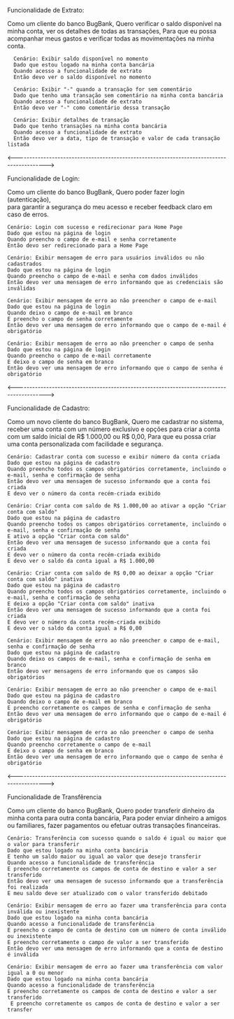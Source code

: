 Funcionalidade de Extrato:

Como um cliente do banco BugBank, 
Quero verificar o saldo disponível na minha conta, ver os detalhes de todas as transações, 
Para que eu possa acompanhar meus gastos e verificar todas as movimentações na minha conta.
    
      Cenário: Exibir saldo disponível no momento
      Dado que estou logado na minha conta bancária
      Quando acesso a funcionalidade de extrato
      Então devo ver o saldo disponível no momento
      
      Cenário: Exibir "-" quando a transação for sem comentário
      Dado que tenho uma transação sem comentário na minha conta bancária
      Quando acesso a funcionalidade de extrato
      Então devo ver "-" como comentário dessa transação
      
      Cenário: Exibir detalhes de transação
      Dado que tenho transações na minha conta bancária
      Quando acesso a funcionalidade de extrato
      Então devo ver a data, tipo de transação e valor de cada transação listada

<----------------------------------------------------------------------------------------->


Funcionalidade de Login:

Como um cliente do banco BugBank, 
Quero poder fazer login (autenticação),  
para garantir a segurança do meu acesso e receber feedback claro em caso de erros.

    Cenário: Login com sucesso e redirecionar para Home Page
    Dado que estou na página de login
    Quando preencho o campo de e-mail e senha corretamente
    Então devo ser redirecionado para a Home Page
    
    Cenário: Exibir mensagem de erro para usuários inválidos ou não cadastrados
    Dado que estou na página de login
    Quando preencho o campo de e-mail e senha com dados inválidos
    Então devo ver uma mensagem de erro informando que as credenciais são inválidas
    
    Cenário: Exibir mensagem de erro ao não preencher o campo de e-mail
    Dado que estou na página de login
    Quando deixo o campo de e-mail em branco
    E preencho o campo de senha corretamente
    Então devo ver uma mensagem de erro informando que o campo de e-mail é obrigatório
    
    Cenário: Exibir mensagem de erro ao não preencher o campo de senha
    Dado que estou na página de login
    Quando preencho o campo de e-mail corretamente
    E deixo o campo de senha em branco
    Então devo ver uma mensagem de erro informando que o campo de senha é obrigatório

<----------------------------------------------------------------------------------------->


Funcionalidade de Cadastro: 

Como um novo cliente do banco BugBank, 
Quero me cadastrar no sistema, receber uma conta com um número exclusivo e opções para criar a conta com um saldo inicial de R$ 1.000,00 ou R$ 0,00,
Para que eu possa criar uma conta personalizada com facilidade e segurança.

    Cenário: Cadastrar conta com sucesso e exibir número da conta criada
    Dado que estou na página de cadastro
    Quando preencho todos os campos obrigatórios corretamente, incluindo o e-mail, senha e confirmação de senha
    Então devo ver uma mensagem de sucesso informando que a conta foi criada
    E devo ver o número da conta recém-criada exibido
    
    Cenário: Criar conta com saldo de R$ 1.000,00 ao ativar a opção "Criar conta com saldo"
    Dado que estou na página de cadastro
    Quando preencho todos os campos obrigatórios corretamente, incluindo o e-mail, senha e confirmação de senha
    E ativo a opção "Criar conta com saldo"
    Então devo ver uma mensagem de sucesso informando que a conta foi criada
    E devo ver o número da conta recém-criada exibido
    E devo ver o saldo da conta igual a R$ 1.000,00
    
    Cenário: Criar conta com saldo de R$ 0,00 ao deixar a opção "Criar conta com saldo" inativa
    Dado que estou na página de cadastro
    Quando preencho todos os campos obrigatórios corretamente, incluindo o e-mail, senha e confirmação de senha
    E deixo a opção "Criar conta com saldo" inativa
    Então devo ver uma mensagem de sucesso informando que a conta foi criada
    E devo ver o número da conta recém-criada exibido
    E devo ver o saldo da conta igual a R$ 0,00
    
    Cenário: Exibir mensagem de erro ao não preencher o campo de e-mail, senha e confirmação de senha
    Dado que estou na página de cadastro
    Quando deixo os campos de e-mail, senha e confirmação de senha em branco
    Então devo ver mensagens de erro informando que os campos são obrigatórios
    
    Cenário: Exibir mensagem de erro ao não preencher o campo de e-mail
    Dado que estou na página de cadastro
    Quando deixo o campo de e-mail em branco
    E preencho corretamente os campos de senha e confirmação de senha
    Então devo ver uma mensagem de erro informando que o campo de e-mail é obrigatório
    
    Cenário: Exibir mensagem de erro ao não preencher o campo de senha
    Dado que estou na página de cadastro
    Quando preencho corretamente o campo de e-mail
    E deixo o campo de senha em branco
    Então devo ver uma mensagem de erro informando que o campo de senha é obrigatório

<----------------------------------------------------------------------------------------->


Funcionalidade de Transfêrencia

Como um cliente do banco BugBank, 
Quero poder transferir dinheiro da minha conta para outra conta bancária, 
Para poder enviar dinheiro a amigos ou familiares, fazer pagamentos ou efetuar outras transações financeiras.

    Cenário: Transferência com sucesso quando o saldo é igual ou maior que o valor para transferir
    Dado que estou logado na minha conta bancária
    E tenho um saldo maior ou igual ao valor que desejo transferir
    Quando acesso a funcionalidade de transferência
    E preencho corretamente os campos de conta de destino e valor a ser transferido
    Então devo ver uma mensagem de sucesso informando que a transferência foi realizada
    E meu saldo deve ser atualizado com o valor transferido debitado
    
    Cenário: Exibir mensagem de erro ao fazer uma transferência para conta inválida ou inexistente
    Dado que estou logado na minha conta bancária
    Quando acesso a funcionalidade de transferência
    E preencho o campo de conta de destino com um número de conta inválido ou inexistente
    E preencho corretamente o campo de valor a ser transferido
    Então devo ver uma mensagem de erro informando que a conta de destino é inválida
    
    Cenário: Exibir mensagem de erro ao fazer uma transferência com valor igual a 0 ou menor
    Dado que estou logado na minha conta bancária
    Quando acesso a funcionalidade de transferência
    E preencho corretamente os campos de conta de destino e valor a ser transferido
     E preencho corretamente os campos de conta de destino e valor a ser transfer
